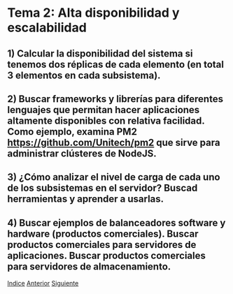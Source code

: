 # Tema 2: Alta disponibilidad y escalabilidad
## 1) Calcular la disponibilidad del sistema si tenemos dos réplicas de cada elemento (en total 3 elementos en cada subsistema).

## 2) Buscar frameworks y librerías para diferentes lenguajes que permitan hacer aplicaciones altamente disponibles con relativa facilidad. Como ejemplo, examina PM2 https://github.com/Unitech/pm2 que sirve para administrar clústeres de NodeJS. 

## 3) ¿Cómo analizar el nivel de carga de cada uno de los subsistemas en el servidor? Buscad herramientas y aprender a usarlas. 

## 4) Buscar ejemplos de balanceadores software y hardware (productos comerciales). Buscar productos comerciales para servidores de aplicaciones. Buscar productos comerciales para servidores de almacenamiento. 

[Indice](https://github.com/JoseAdriGP/SWAP-Practicas/blob/master/README.md) [Anterior](https://github.com/JoseAdriGP/SWAP/blob/master/Ejercicios/T1.md) [Siguiente](https://github.com/JoseAdriGP/SWAP/blob/master/Ejercicios/T3.md)
